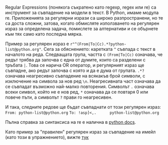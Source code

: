 Regular Expressions (понякога съкратено като regexp, regex или re) са инструмент за съвпадение на модели в текст. В Python, имаме модула re. Приложенията за регулярни изрази са широко разпространени, но те са доста сложни, затова, когато обмисляте използването на регулярен израз за определена задача, помислете за алтернативи и се обърнете към тях само като последна мярка.

Пример за регулярен израз е `r"^(From|To|Cc).*?python-list@python.org"`. Сега за обяснението:
каретката `^` съвпада с текст в началото на реда. Следващата група, частта с `(From|To|Cc)` означава, че редът трябва да започва с една от думите, които са разделени с тръбата `|`. Това се нарича OR оператор, и регулярният израз ще съвпадне, ако редът започва с която и да е дума от групата. `.*?` означава неагресивно съвпадение на всякакъв брой символи, с изключение на символа за нов ред `\n`. Неагресивната част означава да се съвпадат възможно най-малко повторения. Символът `.` означава всеки символ, който не е нов ред, `*` означава да се повтаря 0 или повече пъти, а символът `?` прави го неагресивен.

И така, следните редове ще бъдат съвпаднати от този регулярен израз:
`From: python-list@python.org`
`To: !asp]<,.      python-list@python.org`

Пълна справка за синтаксиса на re е налична в [python docs](http://docs.python.org/library/re.html#regular-expression-syntax "RE syntax").

Като пример за "правилен" регулярен израз за съвпадение на имейл (като този в упражнението), вижте [тук](http://www.ex-parrot.com/pdw/Mail-RFC822-Address.html)